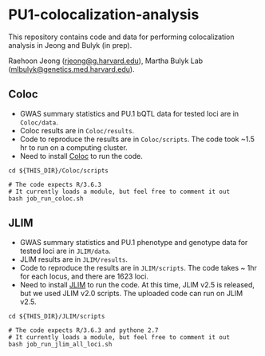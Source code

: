 # PU1-colocalization-analysis

This repository contains code and data for performing colocalization analysis in Jeong and Bulyk (in prep).

Raehoon Jeong (rjeong@g.harvard.edu), Martha Bulyk Lab (mlbulyk@genetics.med.harvard.edu).


## Coloc
- GWAS summary statistics and PU.1 bQTL data for tested loci are in `Coloc/data`.
- Coloc results are in `Coloc/results`.
- Code to reproduce the results are in `Coloc/scripts`. The code took ~1.5 hr to run on a computing cluster.
- Need to install <a href="https://github.com/chr1swallace/coloc">Coloc</a> to run the code.

```
cd ${THIS_DIR}/Coloc/scripts

# The code expects R/3.6.3
# It currently loads a module, but feel free to comment it out
bash job_run_coloc.sh 
```

## JLIM
- GWAS summary statistics and PU.1 phenotype and genotype data for tested loci are in `JLIM/data`.
- JLIM results are in `JLIM/results`.
- Code to reproduce the results are in `JLIM/scripts`. The code takes ~ 1hr for each locus, and there are 1623 loci.
- Need to install <a href="https://github.com/cotsapaslab/jlim">JLIM</a> to run the code. At this time, JLIM v2.5 is released, but we used JLIM v2.0 scripts. The uploaded code can run on JLIM v2.5.

```
cd ${THIS_DIR}/JLIM/scripts

# The code expects R/3.6.3 and pythone 2.7
# It currently loads a module, but feel free to comment it out
bash job_run_jlim_all_loci.sh
```


